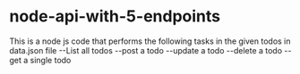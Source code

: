 # node-api-with-5-endpoints

This is a node js code that performs the following tasks in the given todos in data.json file
--List all todos
--post a todo
--update a todo
--delete a todo
--get a single todo
